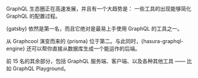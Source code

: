 
GraphQL 生态圈正在高速发展，并且有一个大趋势是：
一些工具的出现能够简化 GraphQL 的配置过程。

{gatsby} 依然是第一名，而且它绝对是最易上手使用 GraphQL 的工具之一。

从 Graphcool 演变而来的 {prisma} 位于第二。与此同时，{hasura-graphql-engine} 还可以帮你直接从数据库生成一个能运作的后端。

前 15 名的其余部分，包括 GraphQL 服务端、客户端、以及各种其他工具 —— 比如 GraphQL Playground。
